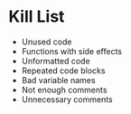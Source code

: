 Kill List
=========
* Unused code 
* Functions with side effects
* Unformatted code
* Repeated code blocks
* Bad variable names
* Not enough comments
* Unnecessary comments
